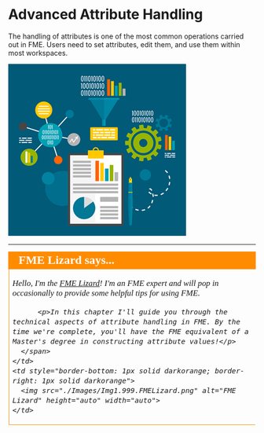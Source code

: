# Advanced Attribute Handling #

The handling of attributes is one of the most common operations carried out in FME. Users need to set attributes, edit them, and use them within most workspaces.

![](./Images/Img1.000.AttributeManagementIntro.png)

---

<!--Lizard Intro Section-->

<table style="border-spacing: 0px">
  <tr>
    <td colspan="100%" style="vertical-align:middle;background-color:darkorange;border: 2px solid darkorange">
      <i class="fa fa-info-circle fa-lg fa-pull-left fa-fw" style="color:white;padding-right: 12px;vertical-align:text-top"></i>
      <span style="color:white;font-size:x-large;font-weight: bold;font-family:serif">FME Lizard says...</span>
    </td>
  </tr>

  <tr>
    <td style="border-left: 1px solid darkorange; border-bottom: 1px solid darkorange">
      <span style="font-family:serif; font-style:italic; font-size:larger">
          <p>Hello, I'm the <a href="https://twitter.com/fmelizard?lang=en">FME Lizard</a>! I'm an FME expert and will pop in occasionally to provide some helpful tips for using FME.</p>

          <p>In this chapter I'll guide you through the technical aspects of attribute handling in FME. By the time we're complete, you'll have the FME equivalent of a Master's degree in constructing attribute values!</p>
      </span>
    </td>
    <td style="border-bottom: 1px solid darkorange; border-right: 1px solid darkorange">
      <img src="./Images/Img1.999.FMELizard.png" alt="FME Lizard" height="auto" width="auto">
    </td>
  </tr>
</table>